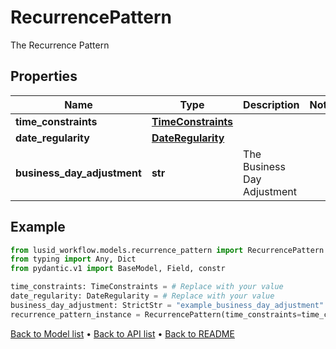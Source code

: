 # RecurrencePattern

The Recurrence Pattern
## Properties
Name | Type | Description | Notes
------------ | ------------- | ------------- | -------------
**time_constraints** | [**TimeConstraints**](TimeConstraints.md) |  | 
**date_regularity** | [**DateRegularity**](DateRegularity.md) |  | 
**business_day_adjustment** | **str** | The Business Day Adjustment | 
## Example

```python
from lusid_workflow.models.recurrence_pattern import RecurrencePattern
from typing import Any, Dict
from pydantic.v1 import BaseModel, Field, constr

time_constraints: TimeConstraints = # Replace with your value
date_regularity: DateRegularity = # Replace with your value
business_day_adjustment: StrictStr = "example_business_day_adjustment"
recurrence_pattern_instance = RecurrencePattern(time_constraints=time_constraints, date_regularity=date_regularity, business_day_adjustment=business_day_adjustment)

```

[Back to Model list](../README.md#documentation-for-models) &#8226; [Back to API list](../README.md#documentation-for-api-endpoints) &#8226; [Back to README](../README.md)

